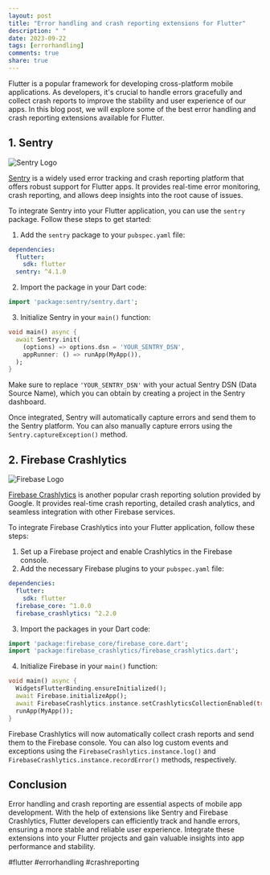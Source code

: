 ```yaml
---
layout: post
title: "Error handling and crash reporting extensions for Flutter"
description: " "
date: 2023-09-22
tags: [errorhandling]
comments: true
share: true
---
```


Flutter is a popular framework for developing cross-platform mobile applications. As developers, it's crucial to handle errors gracefully and collect crash reports to improve the stability and user experience of our apps. In this blog post, we will explore some of the best error handling and crash reporting extensions available for Flutter.

## 1. Sentry

![Sentry Logo](https://www.example.com/sentry.png)

[Sentry](https://sentry.io) is a widely used error tracking and crash reporting platform that offers robust support for Flutter apps. It provides real-time error monitoring, crash reporting, and allows deep insights into the root cause of issues.

To integrate Sentry into your Flutter application, you can use the `sentry` package. Follow these steps to get started:

1. Add the `sentry` package to your `pubspec.yaml` file:

```yaml
dependencies:
  flutter:
    sdk: flutter
  sentry: ^4.1.0
```

2. Import the package in your Dart code:

```dart
import 'package:sentry/sentry.dart';
```

3. Initialize Sentry in your `main()` function:

```dart
void main() async {
  await Sentry.init(
    (options) => options.dsn = 'YOUR_SENTRY_DSN',
    appRunner: () => runApp(MyApp()),
  );
}
```

Make sure to replace `'YOUR_SENTRY_DSN'` with your actual Sentry DSN (Data Source Name), which you can obtain by creating a project in the Sentry dashboard.

Once integrated, Sentry will automatically capture errors and send them to the Sentry platform. You can also manually capture errors using the `Sentry.captureException()` method.

## 2. Firebase Crashlytics

![Firebase Logo](https://www.example.com/firebase.png)

[Firebase Crashlytics](https://firebase.google.com/products/crashlytics) is another popular crash reporting solution provided by Google. It provides real-time crash reporting, detailed crash analytics, and seamless integration with other Firebase services.

To integrate Firebase Crashlytics into your Flutter application, follow these steps:

1. Set up a Firebase project and enable Crashlytics in the Firebase console.
2. Add the necessary Firebase plugins to your `pubspec.yaml` file:

```yaml
dependencies:
  flutter:
    sdk: flutter
  firebase_core: ^1.0.0
  firebase_crashlytics: ^2.2.0
```

3. Import the packages in your Dart code:

```dart
import 'package:firebase_core/firebase_core.dart';
import 'package:firebase_crashlytics/firebase_crashlytics.dart';
```

4. Initialize Firebase in your `main()` function:

```dart
void main() async {
  WidgetsFlutterBinding.ensureInitialized();
  await Firebase.initializeApp();
  await FirebaseCrashlytics.instance.setCrashlyticsCollectionEnabled(true);
  runApp(MyApp());
}
```

Firebase Crashlytics will now automatically collect crash reports and send them to the Firebase console. You can also log custom events and exceptions using the `FirebaseCrashlytics.instance.log()` and `FirebaseCrashlytics.instance.recordError()` methods, respectively.

## Conclusion

Error handling and crash reporting are essential aspects of mobile app development. With the help of extensions like Sentry and Firebase Crashlytics, Flutter developers can efficiently track and handle errors, ensuring a more stable and reliable user experience. Integrate these extensions into your Flutter projects and gain valuable insights into app performance and stability.

#flutter #errorhandling #crashreporting